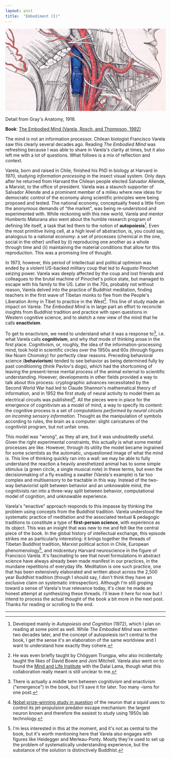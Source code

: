 ```yaml
---
layout: post
title:  "Embodiment (I)"
---
```


![Arteries](/assets/images/gray_arteries.jpg)
<figcaption>Detail from Gray's Anatomy, 1918. </figcaption>

**Book**: [The Embodied Mind (Varela, Rosch, and Thompson, 1992)](https://mitpress.mit.edu/9780262720212/the-embodied-mind/)

The mind is not an information processor. Chilean biologist Francisco Varela saw this clearly several decades ago. Reading *The Embodied Mind* was refreshing because I was able to share in Varela's clarity at times, but it also left me with a lot of questions. What follows is a mix of reflection and context.

Varela, born and raised in Chile, finished his PhD in biology at Harvard in 1970, studying *information processing* in the insect visual system. Only days after he returned from Harvard the Chilean people elected Salvador Allende, a Marxist, to the office of president. Varela was a staunch supporter of Salvador Allende and a prominent member of a milieu where new ideas for democratic control of the economy along scientific principles were being proposed and tested. The national economy, conceptually freed a little from the anonymous demands of "the market", was being re-understood and experimented with. While reckoning with this new world, Varela and mentor Humberto Maturana also went about the humble research program of defining life itself, a task that led them to the notion of **autopoiesis**[^1]. Even the most primitive living cell, at a high level of abstraction, is, you could say, analogous to a national economy: a set of processes (chemical in the one, social in the other) unified by (i) reproducing one another as a whole through time and (ii) maintaining the material conditions that allow for this reproduction. This was a promising line of thought.

In 1973, however, this period of intellectual and political optimism was ended by a violent US-backed military coup that led to Augusto Pinochet seizing power. Varela was deeply affected by the coup and lost friends and colleagues to the brutal machine of Pinochet's police state, but managed to escape with his family to the US. Later in the 70s, probably not without reason, Varela delved into the practice of Buddhist meditation, finding teachers in the first wave of Tibetan monks to flee from the People's Liberation Army in Tibet to practice in the West[^2]. This line of study made an impact on Varela: *The Embodied Mind* is in large part an effort to reconcile insights from Buddhist tradition and practice with open questions in Western cognitive science, and to sketch a new view of the mind that he calls **enactivism**.

To get to enactivism, we need to understand what it was a response to[^3], i.e. what Varela calls **cognitivism**, and why *that* mode of thinking arose in the first place. Cognitivism, or, roughly, the idea of the information-processing mind, took hold in scientific circles over the 1950s and 60s (through figures like Noam Chomsky) for perfectly clear reasons. Preceding behavioral science (**behaviorism**) tended to see behavior as being determined fully by past conditioning (think Pavlov's dogs), which had the shortcoming of leaving the present-tense mental process of the animal external to scientific understanding. However, developments in other fields provided a way to talk about this process: cryptographic advances necessitated by the Second World War had led to Claude Shannon's mathematical theory of information, and in 1952 the first study of neural activity to model them as electrical circuits was published[^4]. All the pieces were in place for the emergence of cognitivism as a *model* of mind, a way to specify its content: the cognitive process is a set of *computations performed by neural circuits on incoming sensory information*. Thought as the manipulation of symbols according to rules, the brain as a computer: slight caricatures of the cognitivist program, but not unfair ones.

This model was "wrong", as they all are, but it was undoubtedly useful. Given the right experimental constraints, this actually is what some mental processes are like. However, through its utility the model became ingrained for some scientists as the automatic, unquestioned image of what the mind *is*. This line of thinking quickly ran into a wall: we may be able to fully understand the reaction a heavily anesthetized animal has to some simple stimulus (a green circle, a single musical note) in these terms, but even the decisionmaking of a fly evading a swatter (Varela's example) is far too complex and multisensory to be tractable in this way. Instead of the two-way behaviorist split between behavior and an unknowable mind, the cognitivists ran into a three-way split between behavior, computational model of cognition, and unknowable experience.

Varela's "enactive" approach responds to this impasse by thinking the problem using concepts from the Buddhist tradition. Varela understood the systematic practice of meditation and the associated textual & pedagogic traditions to constitute a type of **first-person science**, with experience as its object. This was an insight that was new to me and felt like the central piece of the book. In the global history of intellectual exchange, this episode strikes me as particularly interesting: it brings together the threads of Tibetan Buddhist tradition, Marxist political action in Chile, European phenomenology[^5], and midcentury Harvard neuroscience in the figure of Francisco Varela. It's fascinating to see that novel formulations in abstract science have always already been made manifest in our practices, in the mundane repetitions of everyday life. Meditation is one such practice, one that has been extensively elaborated and written about across the 2,500 year Buddhist tradition (though I should say, I don't think they have an exclusive claim on systematic introspection). Although I'm still groping toward a sense of Varela's true relevance today, it's clear he made an honest attempt at synthesizing these threads. I'll leave it here for now but I intend to process the actual thought of the book a bit more in the next post. Thanks for reading or scrolling to the end.

***

[^1]: Developed mainly in *Autopoiesis and Cognition* (1972), which I plan on reading at some point as well. While *The Embodied Mind* was written two decades later, and the concept of autopoiesis isn't central to the book, I get the sense it's an elaboration of the same worldview and I want to understand how exactly they cohere.

[^2]: He was even briefly taught by Chögyam Trungpa, who also incidentally taught the likes of David Bowie and Joni Mitchell. Varela also went on to found the [Mind and Life Institute](https://www.mindandlife.org/about/#history) with the Dalai Lama, though what this collaboration really meant is still unclear to me.

[^3]: There is actually a middle term between cognitivism and enactivism ("emergence") in the book, but I'll save it for later. Too many -isms for one post.

[^4]:  [Nobel prize-winning study in question](doi:10.1113/jphysiol.1952.sp004764) of the neuron that a squid uses to control its jet-propulsion predator escape mechanism: the largest neuron known and therefore the easiest to study using 1950s lab technology.

[^5]: I'm less interested in this at the moment, and it's not as central to the book, but it's worth mentioning here that Varela also engages with figures like Heidegger and Merleau-Ponty. Mostly they're used to set up the problem of systematically understanding experience, but the substance of the solution is distinctively Buddhist.
